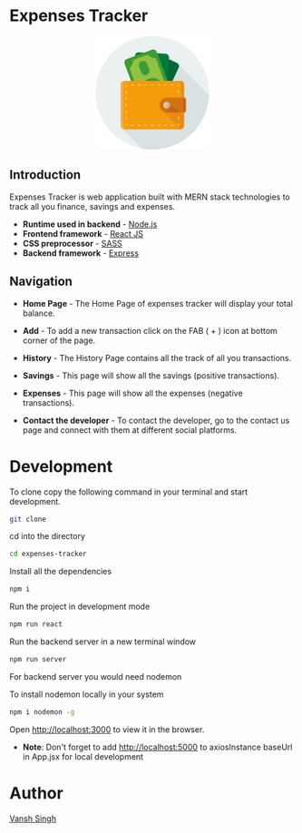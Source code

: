 # Expenses Tracker

<p align="center">
<img src="./public/images/favicon.svg" alt="Expenses Tracker" width="200" height="200" />
</p>

## Introduction

Expenses Tracker is web application built with MERN stack technologies to track all you finance, savings and expenses.

-   **Runtime used in backend** - [Node.js](https://nodejs.org/)
-   **Frontend framework** - [React JS](https://reactjs.org/)
-   **CSS preprocessor** - [SASS](https://sass-lang.com/)
-   **Backend framework** - [Express](https://expressjs.com/)

## Navigation

-   **Home Page** - The Home Page of expenses tracker will display your total balance.

-   **Add** - To add a new transaction click on the FAB ( + ) icon at bottom corner of the page.

-   **History** - The History Page contains all the track of all you transactions.

-   **Savings** - This page will show all the savings (positive transactions).

-   **Expenses** - This page will show all the expenses (negative transactions).

-   **Contact the developer** - To contact the developer, go to the contact us page and connect with them at different social platforms.


# Development

To clone copy the following command in your terminal and start development.

```sh
git clone 
```

cd into the directory

```sh
cd expenses-tracker
```

Install all the dependencies

```sh
npm i
```

Run the project in development mode

```sh
npm run react
```

Run the backend server in a new terminal window

```sh
npm run server
```

For backend server you would need nodemon

To install nodemon locally in your system

```sh
npm i nodemon -g
```

Open [http://localhost:3000](http://localhost:3000) to view it in the browser.

- **Note**: Don't forget to add [http://localhost:5000](http://localhost:5000) to axiosInstance baseUrl in App.jsx for local development

# Author

[Vansh Singh]()
